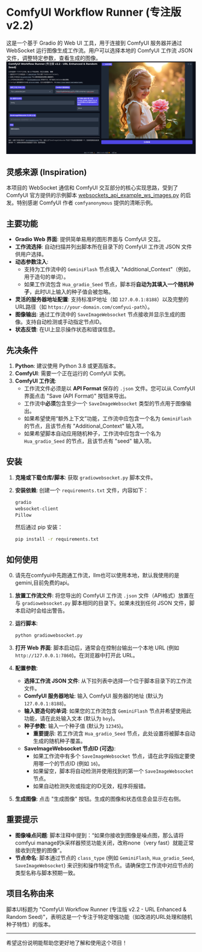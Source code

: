 # ComfyUI Workflow Runner (专注版 v2.2)

这是一个基于 Gradio 的 Web UI 工具，用于连接到 ComfyUI 服务器并通过 WebSocket 运行图像生成工作流。用户可以选择本地的 ComfyUI 工作流 JSON 文件，调整特定参数，查看生成的图像。
![项目预览](https://github.com/kungful/websocket_simple_comfyui/blob/b0474bf31c5973a96392dd6d4c376a7ac42c7f62/preview.png?raw=true)
## 灵感来源 (Inspiration)

本项目的 WebSocket 通信和 ComfyUI 交互部分的核心实现思路，受到了 ComfyUI 官方提供的示例脚本 [websockets_api_example_ws_images.py](https://github.com/comfyanonymous/ComfyUI/blob/6d46bb4b4c9db3bce46b2838c50252551330eba7/script_examples/websockets_api_example_ws_images.py) 的启发。特别感谢 ComfyUI 作者 `comfyanonymous` 提供的清晰示例。

## 主要功能

* **Gradio Web 界面**: 提供简单易用的图形界面与 ComfyUI 交互。
* **工作流选择**: 自动扫描并列出脚本所在目录下的 ComfyUI 工作流 JSON 文件供用户选择。
* **动态参数注入**:
    * 支持为工作流中的 `GeminiFlash` 节点填入 "Additional_Context"（例如，用于造句的单词）。
    * 如果工作流包含 `Hua_gradio_Seed` 节点，脚本将**自动为其填入一个随机种子**，此时UI上输入的种子值会被忽略。
* **灵活的服务器地址配置**: 支持标准IP地址（如 `127.0.0.1:8188`）以及完整的URL路径（如 `https://your-domain.com/comfyui-path`）。
* **图像输出**: 通过工作流中的 `SaveImageWebsocket` 节点接收并显示生成的图像。支持自动检测或手动指定节点ID。
* **状态反馈**: 在UI上显示操作状态和错误信息。

## 先决条件

1.  **Python**: 建议使用 Python 3.8 或更高版本。
2.  **ComfyUI**: 需要一个正在运行的 ComfyUI 实例。
3.  **ComfyUI 工作流**:
    * 工作流文件必须是以 **API Format** 保存的 `.json` 文件。您可以从 ComfyUI 界面点击 "Save (API Format)" 按钮来导出。
    * 工作流中**必须**包含至少一个 `SaveImageWebsocket` 类型的节点用于图像输出。
    * 如果希望使用“额外上下文”功能，工作流中应包含一个名为 `GeminiFlash` 的节点，且该节点有 "Additional\_Context" 输入项。
    * 如果希望脚本自动应用随机种子，工作流中应包含一个名为 `Hua_gradio_Seed` 的节点，且该节点有 "seed" 输入项。

## 安装

1.  **克隆或下载仓库/脚本**:
    获取 `gradiowebsocket.py` 脚本文件。

2.  **安装依赖**:
    创建一个 `requirements.txt` 文件，内容如下：
    ```txt
    gradio
    websocket-client
    Pillow
    ```
    然后通过 pip 安装：
    ```bash
    pip install -r requirements.txt
    ```

## 如何使用
0.  请先在comfyui中先跑通工作流，llm也可以使用本地，默认我使用的是gemini,目前免费的api。
1.  **放置工作流文件**: 将您导出的 ComfyUI 工作流 `.json` 文件（API格式）放置在与 `gradiowebsocket.py` 脚本相同的目录下。如果未找到任何 JSON 文件，脚本启动时会给出警告。

2.  **运行脚本**:
    ```bash
    python gradiowebsocket.py
    ```

3.  **打开 Web 界面**:
    脚本启动后，通常会在控制台输出一个本地 URL (例如 `http://127.0.0.1:7860`)。在浏览器中打开此 URL。

4.  **配置参数**:
    * **选择工作流 JSON 文件**: 从下拉列表中选择一个位于脚本目录下的工作流文件。
    * **ComfyUI 服务器地址**: 输入 ComfyUI 服务器的地址 (默认为 `127.0.0.1:8188`)。
    * **输入要造句的单词**: 如果您的工作流包含 `GeminiFlash` 节点并希望使用此功能，请在此处输入文本 (默认为 `boy`)。
    * **种子参数**: 输入一个种子值 (默认为 `12345`)。
        * **重要提示**: 若工作流含 `Hua_gradio_Seed` 节点，此处设置将被脚本自动生成的随机种子覆盖。
    * **SaveImageWebsocket 节点ID (可选)**:
        * 如果工作流中有多个 `SaveImageWebsocket` 节点，请在此字段指定要使用哪一个的节点ID (例如 `16`)。
        * 如果留空，脚本将自动检测并使用找到的第一个 `SaveImageWebsocket` 节点。
        * 如果自动检测失败或指定的ID无效，程序将报错。

5.  **生成图像**: 点击 "生成图像" 按钮。生成的图像和状态信息会显示在右侧。

## 重要提示

* **图像噪点问题**: 脚本注释中提到：“如果你接收到图像是噪点图，那么请将comfyui manage的k采样器预览功能关闭，改称none（very fast）就能正常接收到完整的图像”。
* **节点命名**: 脚本通过节点的 `class_type` (例如 `GeminiFlash`, `Hua_gradio_Seed`, `SaveImageWebsocket`) 来识别和操作特定节点。请确保您工作流中对应节点的类型名称与脚本预期一致。

## 项目名称由来

脚本UI标题为 "ComfyUI Workflow Runner (专注版 v2.2 - URL Enhanced & Random Seed)"，表明这是一个专注于特定增强功能（如改进的URL处理和随机种子特性）的版本。

---

希望这份说明能帮助您更好地了解和使用这个项目！
